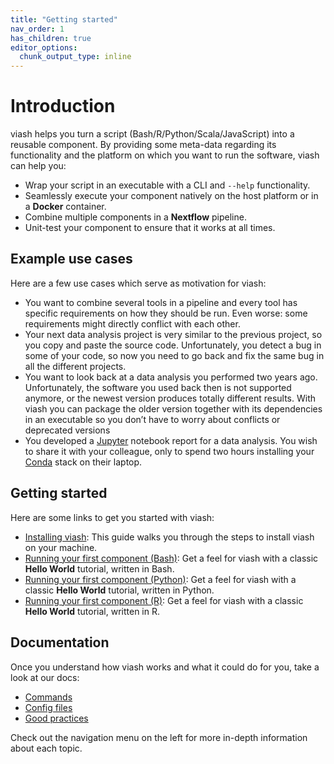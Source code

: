 ```yaml
---
title: "Getting started"
nav_order: 1
has_children: true
editor_options: 
  chunk_output_type: inline
---
```


# Introduction

<!-- TODO: What is viash if you would describe it in one or two sentences?
viash is a ... -->

viash helps you turn a script (Bash/R/Python/Scala/JavaScript) into a
reusable component. By providing some meta-data regarding its
functionality and the platform on which you want to run the software,
viash can help you:

-   Wrap your script in an executable with a CLI and `--help`
    functionality.
-   Seamlessly execute your component natively on the host platform or
    in a **Docker** container.
-   Combine multiple components in a **Nextflow** pipeline.
-   Unit-test your component to ensure that it works at all times.

## Example use cases

Here are a few use cases which serve as motivation for viash:

<!-- TODO: Rewrite use cases, the reason why viash helps in those situations should be crystal clear to someone that has never seen viash before, this part of the docs is presented before the installation after all. Ideally each of these should have "viash can help here by../In this case, viash can.../etc." -->

-   You want to combine several tools in a pipeline and every tool has
    specific requirements on how they should be run. Even worse: some
    requirements might directly conflict with each other.
-   Your next data analysis project is very similar to the previous
    project, so you copy and paste the source code. Unfortunately, you
    detect a bug in some of your code, so now you need to go back and
    fix the same bug in all the different projects.
-   You want to look back at a data analysis you performed two years
    ago. Unfortunately, the software you used back then is not supported
    anymore, or the newest version produces totally different results.
    With viash you can package the older version together with its
    dependencies in an executable so you don’t have to worry about
    conflicts or deprecated versions
-   You developed a [Jupyter](https://jupyter.org/) notebook report for
    a data analysis. You wish to share it with your colleague, only to
    spend two hours installing your [Conda](https://docs.conda.io/)
    stack on their laptop.

## Getting started

Here are some links to get you started with viash:

-   [Installing viash](/getting_started/installation): This guide walks
    you through the steps to install viash on your machine.
-   [Running your first component
    (Bash)](/getting_started/hello_world_bash): Get a feel for viash
    with a classic **Hello World** tutorial, written in Bash.
-   [Running your first component
    (Python)](/getting_started/hello_world_python): Get a feel for viash
    with a classic **Hello World** tutorial, written in Python.
-   [Running your first component (R)](/getting_started/hello_world_r):
    Get a feel for viash with a classic **Hello World** tutorial,
    written in R.

## Documentation

Once you understand how viash works and what it could do for you, take a
look at our docs:

-   [Commands](/commands)
-   [Config files](/config)
-   [Good practices](/good_practices)

Check out the navigation menu on the left for more in-depth information
about each topic.
